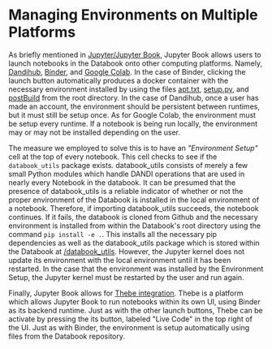# Managing Environments on Multiple Platforms

As briefly mentioned in [Jupyter/Jupyter Book](./jupyter_book.md), Jupyter Book allows users to launch notebooks in the Databook onto other computing platforms. Namely, [Dandihub](hub.dandiarchive.org), [Binder](mybinder.org), and [Google Colab](colab.research.google.com). In the case of Binder, clicking the launch button automatically produces a docker container with the necessary environment installed by using the files [apt.txt](https://github.com/AllenInstitute/openscope_databook/blob/main/apt.txt), [setup.py](https://github.com/AllenInstitute/openscope_databook/blob/main/setup.py), and [postBuild](https://github.com/AllenInstitute/openscope_databook/blob/main/postBuild) from the root directory. In the case of Dandihub, once a user has made an account, the environment should be persistent between runtimes, but it must still be setup once. As for Google Colab, the environment must be setup every runtime. If a notebook is being run locally, the environment may or may not be installed depending on the user.

The measure we employed to solve this is to have an *"Environment Setup"* cell at the top of every notebook. This cell checks to see if the `databook_utils` package exists. databook_utils consists of merely a few small Python modules which handle DANDI operations that are used in nearly every Notebook in the databook. It can be presumed that the presence of databook_utils is a reliable indicator of whether or not the proper environment of the Databook is installed in the local environment of a notebook. Therefore, if importing databook_utils succeeds, the notebook continues. If it fails, the databook is cloned from Github and the necessary environment is installed from within the Databook's root directory using the command `pip install -e .`. This installs all the necessary pip dependencies as well as the databook_utils package which is stored within the Databook at [/databook_utils](https://github.com/AllenInstitute/openscope_databook/tree/main/databook_utils). However, the Jupyter kernel does not update its environment with the local environment until it has been restarted. In the case that the environment was installed by the Environment Setup, the Jupyter kernel must be restarted by the user and run again.

Finally, Jupyter Book allows for [Thebe integration](https://jupyterbook.org/en/stable/interactive/thebe.html). Thebe is a platform which allows Jupyter Book to run notebooks within its own UI, using Binder as its backend runtime. Just as with the other launch buttons, Thebe can be activate by pressing the its button, labeled "Live Code" in the top right of the UI. Just as with Binder, the environment is setup automatically using files from the Databook repository.
